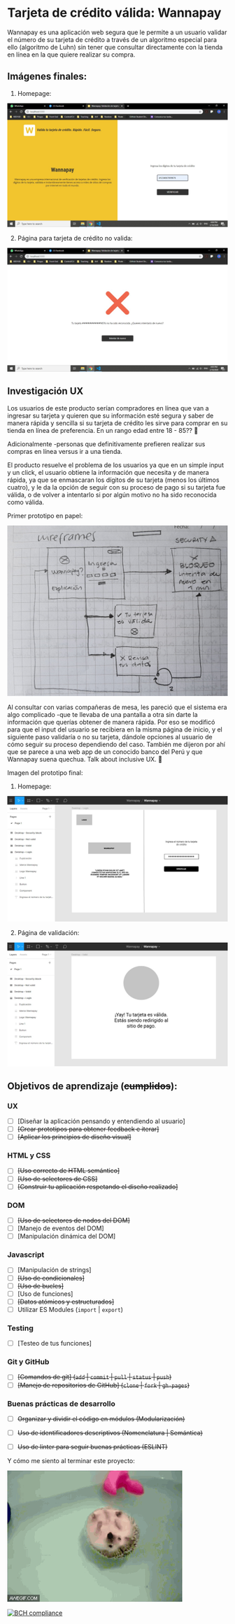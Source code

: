 # Tarjeta de crédito válida: Wannapay 

Wannapay es una aplicación web segura que le permite a un usuario validar el número de su tarjeta de crédito a través de un algoritmo especial para ello (algoritmo de Luhn) sin tener que consultar directamente con la tienda en línea en la que quiere realizar su compra. 

## Imágenes finales:

1. Homepage:

![homepage](homepage.jpeg)

2. Página para tarjeta de crédito no valida:

![not valid page](not-valid.jpeg)

## Investigación UX

Los usuarios de este producto serían compradores en línea que van a ingresar su tarjeta y quieren que su información esté segura y saber de manera rápida y sencilla si su tarjeta de crédito les sirve para comprar en su tienda en línea de preferencia. En un rango edad entre 18 - 85?? :older_woman:

Adicionalmente -personas que definitivamente prefieren realizar sus compras en línea versus ir a una tienda. 

El producto resuelve el problema de los usuarios ya que en un simple input y un click, el usuario obtiene la información que necesita y de manera rápida, ya que se enmascaran los dígitos de su tarjeta (menos los últimos cuatro), y le da la opción de seguir con su proceso de pago si su tarjeta fue válida, o de volver a intentarlo si por algún motivo no ha sido reconocida como válida.

Primer prototipo en papel: 

![lowfi prototype](low-fi.jpg)

Al consultar con varias compañeras de mesa, les pareció que el sistema era algo complicado -que te llevaba de una pantalla a otra sin darte la información que querías obtener de manera rápida. Por eso se modificó para que el input del usuario se recibiera en la misma página de inicio, y el siguiente paso validaría o no su tarjeta, dándole opciones al usuario de cómo seguir su proceso dependiendo del caso.
También me dijeron por ahí que se parece a una web app de un conocido banco del Perú y que Wannapay suena quechua. Talk about inclusive UX. :speak_no_evil:

Imagen del prototipo final:

1. Homepage:

![homepage final prototype](final-prototype-homepage.jpg)

2. Página de validación:

![validation final prototype](valid-section-final-prototype.jpg)

## Objetivos de aprendizaje (~~cumplidos~~):

### UX

* [ ] [Diseñar la aplicación pensando y entendiendo al usuario]
* [ ] ~~[Crear prototipos para obtener feedback e iterar]~~
* [ ] ~~[Aplicar los principios de diseño visual]~~

### HTML y CSS

* [ ] ~~[Uso correcto de HTML semántico]~~
* [ ] ~~[Uso de selectores de CSS]~~
* [ ] ~~[Construir tu aplicación respetando el diseño realizado]~~

### DOM

* [ ] ~~[Uso de selectores de nodos del DOM]~~
* [ ] [Manejo de eventos del DOM]
* [ ] [Manipulación dinámica del DOM]

### Javascript

* [ ] [Manipulación de strings]
* [ ] ~~[Uso de condicionales]~~
* [ ] ~~[Uso de bucles]~~
* [ ] [Uso de funciones]
* [ ] ~~[Datos atómicos y estructurados]~~
* [ ] Utilizar ES Modules (`import` | `export`)

### Testing

* [ ] [Testeo de tus funciones]

### Git y GitHub

* [ ] ~~[Comandos de git] (`add` | `commit` | `pull` | `status` | `push`)~~
* [ ] ~~[Manejo de repositorios de GitHub] (`clone` | `fork` | `gh-pages`)~~

### Buenas prácticas de desarrollo

* [ ] ~~Organizar y dividir el código en módulos (Modularización)~~
* [ ] ~~Uso de identificadores descriptivos (Nomenclatura | Semántica)~~
* [ ] ~~Uso de linter para seguir buenas prácticas (ESLINT)~~


Y cómo me siento al terminar este proyecto:

![spinning hedgehog on bathtub](spinning-hedgehog.gif)

[![BCH compliance](https://bettercodehub.com/edge/badge/weirdkidwithwindows/LIM012-card-validation?branch=master)](https://bettercodehub.com/)